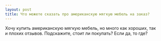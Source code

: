 ```yaml
---
layout: post 
title: Что можете сказать про американскую мягкую мебель на заказ? 
--- 
```

Хочу купить американскую мягкую мебель, но много как хороших, так и плохих отзывов. Подскажите, стоит ли покупать? Если да, то где?